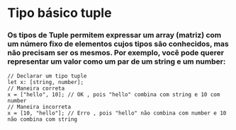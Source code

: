 # Tipo básico tuple
### Os tipos de Tuple permitem expressar um array (matriz) com um número fixo de elementos cujos tipos são conhecidos, mas não precisam ser os mesmos. Por exemplo, você pode querer representar um valor como um par de um string e um number:
```
// Declarar um tipo tuple
let x: [string, number];
// Maneira correta
x = ["hello", 10]; // OK , pois "hello" combina com string e 10 com number
// Maneira incorreta
x = [10, "hello"]; // Erro , pois "hello" não combina com number e 10 não combina com string
```
